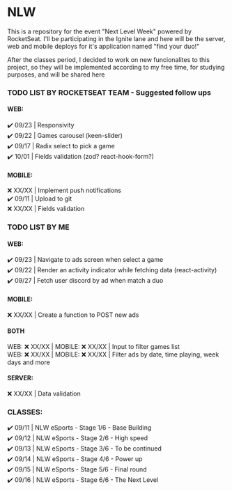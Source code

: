 # NLW
This is a repository for the event "Next Level Week" powered by RocketSeat. I'll be participating in the Ignite lane and here will be the server, web and mobile deploys for it's application named "find your duo!"

After the classes period, I decided to work on new funcionalites to this project, so they will be implemented according to my free time, for studying purposes, and will be shared here

### TODO LIST BY ROCKETSEAT TEAM - Suggested follow ups

#### WEB:

✔️ 09/23 | Responsivity <br>
✔️ 09/22 | Games carousel (keen-slider) <br>
✔️ 09/17 | Radix select to pick a game <br>
✔️ 10/01 | Fields validation (zod? react-hook-form?) <br>

#### MOBILE:

❌ XX/XX | Implement push notifications <br>
✔️ 09/11 | Upload to git <br>
❌ XX/XX | Fields validation <br>

### TODO LIST BY ME

#### WEB:

✔️ 09/23 | Navigate to ads screen when select a game <br>
✔️ 09/22 | Render an activity indicator while fetching data (react-activity) <br>
✔️ 09/27 | Fetch user discord by ad when match a duo <br>

#### MOBILE:

❌ XX/XX | Create a function to POST new ads <br>

#### BOTH

WEB: ❌ XX/XX | MOBILE: ❌ XX/XX | Input to filter games list <br>
WEB: ❌ XX/XX | MOBILE: ❌ XX/XX | Filter ads by date, time playing, week days and more <br>

#### SERVER:

❌ XX/XX | Data validation <br>

### CLASSES:

✔️ 09/11 | NLW eSports - Stage 1/6 - Base Building <br>
✔️ 09/12 | NLW eSports - Stage 2/6 - High speed <br>
✔️ 09/13 | NLW eSports - Stage 3/6 - To be continued <br>
✔️ 09/14 | NLW eSports - Stage 4/6 - Power up <br>
✔️ 09/15 | NLW eSports - Stage 5/6 - Final round <br>
✔️ 09/16 | NLW eSports - Stage 6/6 - The Next Level <br>
